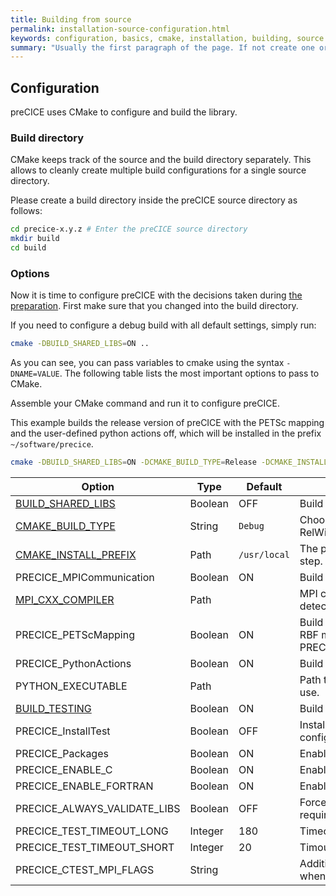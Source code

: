 ```yaml
---
title: Building from source
permalink: installation-source-configuration.html
keywords: configuration, basics, cmake, installation, building, source
summary: "Usually the first paragraph of the page. If not create one or simple leave the field blank"
---
```


## Configuration

preCICE uses CMake to configure and build the library.

### Build directory

CMake keeps track of the source and the build directory separately.
This allows to cleanly create multiple build configurations for a single source directory.

Please create a build directory inside the preCICE source directory as follows:

```bash
cd precice-x.y.z # Enter the preCICE source directory
mkdir build
cd build
```

### Options

Now it is time to configure preCICE with the decisions taken during [the preparation](#Preparation).
First make sure that you changed into the build directory.

If you need to configure a debug build with all default settings, simply run:
```bash
cmake -DBUILD_SHARED_LIBS=ON ..
```

As you can see, you can pass variables to cmake using the syntax `-DNAME=VALUE`.
The following table lists the most important options to pass to CMake.

Assemble your CMake command and run it to configure preCICE.

This example builds the release version of preCICE with the PETSc mapping and the user-defined python actions off, which will be installed in the prefix `~/software/precice`.
```bash
cmake -DBUILD_SHARED_LIBS=ON -DCMAKE_BUILD_TYPE=Release -DCMAKE_INSTALL_PREFIX=~/software/precice -DPRECICE_PETScMapping=OFF -DPRECICE_PythonActions=OFF ..
```


Option | Type | Default | Description
--- | --- | --- | ---
[BUILD_SHARED_LIBS](https://cmake.org/cmake/help/v3.10/variable/BUILD_SHARED_LIBS.html?highlight=build_shared_libs) | Boolean | OFF | Build as a shared library.
[CMAKE_BUILD_TYPE](https://cmake.org/cmake/help/v3.10/variable/CMAKE_BUILD_TYPE.html) | String | `Debug` | Choose Debug, Release, or RelWithDebInfo.
[CMAKE_INSTALL_PREFIX](https://cmake.org/cmake/help/v3.10/variable/CMAKE_INSTALL_PREFIX.html) | Path | `/usr/local` | The prefix used in the installation step.
PRECICE_MPICommunication | Boolean | ON | Build with MPI.
[MPI_CXX_COMPILER](https://cmake.org/cmake/help/v3.10/module/FindMPI.html#variables-for-locating-mpi) | Path | | MPI compiler wrapper to use for detection.
PRECICE_PETScMapping | Boolean | ON | Build with PETSc (for MPI-parallel RBF mapping), requires PRECICE_MPICommunication=ON.
PRECICE_PythonActions | Boolean | ON | Build support for python actions.
PYTHON_EXECUTABLE | Path | | Path to the python interpreter to use.
[BUILD_TESTING](https://cmake.org/cmake/help/v3.10/module/CTest.html#module:CTest) | Boolean | ON | Build and register the tests.
PRECICE_InstallTest | Boolean | OFF | Install `testprecice` and test configuration files.
PRECICE_Packages | Boolean | ON | Enable package configuration.
PRECICE_ENABLE_C | Boolean | ON | Enable the native C bindings.
PRECICE_ENABLE_FORTRAN | Boolean | ON | Enable the native Fortran bindings.
PRECICE_ALWAYS_VALIDATE_LIBS | Boolean | OFF | Force CMake to always validate required libraries.
PRECICE_TEST_TIMEOUT_LONG | Integer | 180 | Timeout for big test suites
PRECICE_TEST_TIMEOUT_SHORT | Integer | 20 | Timout for small test suites
PRECICE_CTEST_MPI_FLAGS | String | | Additional flags to pass to `mpiexec` when running the tests.
